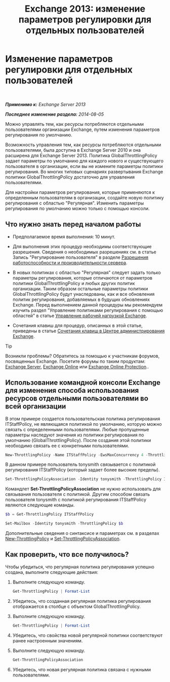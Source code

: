 ﻿---
title: 'Exchange 2013: изменение параметров регулировки для отдельных пользователей'
TOCTitle: Изменение параметров регулировки для отдельных пользователей
ms:assetid: c5f834d6-189d-485e-9800-5e0066815ecf
ms:mtpsurl: https://technet.microsoft.com/ru-ru/library/JJ863577(v=EXCHG.150)
ms:contentKeyID: 50556482
ms.date: 04/30/2018
mtps_version: v=EXCHG.150
ms.translationtype: HT
---

# Изменение параметров регулировки для отдельных пользователей

 

_**Применимо к:** Exchange Server 2013_

_**Последнее изменение раздела:** 2014-08-05_

Можно управлять тем, как ресурсы потребляются отдельными пользователями организации Exchange, путем изменения параметров регулирования по умолчанию.

Возможность управления тем, как ресурсы потребляются отдельными пользователями, была доступна в Exchange Server 2010 и она расширена для Exchange Server 2013. Политика GlobalThrottlingPolicy задает параметры по умолчанию для каждого нового и существующего пользователя в организации, если вы не измените параметры политики регулирования. Во многих типовых сценариях развертывания Exchange политики GlobalThrottlingPolicy достаточно для управления пользователями.

Для настройки параметров регулирования, которые применяются к определенным пользователям в организации, создайте новую политику регулирования с областью "Регулярная". Изменить параметры регулирования по умолчанию можно только с помощью консоли.

## Что нужно знать перед началом работы

  - Предполагаемое время выполнения: 10 минут.

  - Для выполнения этих процедур необходимы соответствующие разрешения. Сведения о необходимых разрешениях см. в статье Запись "Регулирование пользователя" в разделе [Разрешения работоспособности и производительности сервера](server-health-and-performance-permissions-exchange-2013-help.md).

  - В новых политиках с областью "Регулярная" следует задать только параметры регулирования, которые отличаются от параметров политики GlobalThrottlingPolicy и любых других политик организации. Таким образом остальные параметры политики GlobalThrottlingPolicy будут унаследованы, как и все обновления политик регулирования, добавляемых в будущих обновлениях Exchange. Перед выполнением данной процедуры мы рекомендуем изучить раздел "Управление политиками регулирования с помощью областей" в статье [Управление рабочей нагрузкой Exchange](exchange-workload-management-exchange-2013-help.md).

  - Сочетания клавиш для процедур, описанных в этой статье, приведены в статье [Сочетания клавиш в Центре администрирования Exchange](keyboard-shortcuts-in-the-exchange-admin-center-exchange-online-protection-help.md).

> [!TIP]  
> Возникли проблемы? Обратитесь за помощью к участникам форумов, посвященных Exchange. Посетите форумы по таким продуктам: <a href="https://go.microsoft.com/fwlink/p/?linkid=60612">Exchange Server</a>, <a href="https://go.microsoft.com/fwlink/p/?linkid=267542">Exchange Online</a> или <a href="https://go.microsoft.com/fwlink/p/?linkid=285351">Exchange Online Protection</a>..


## Использование командной консоли Exchange для изменения способа использования ресурсов отдельными пользователями во всей организации

В этом примере создается пользовательская политика регулирования ITStaffPolicy, не являющаяся политикой по умолчанию, которую можно связать с определенными пользователями. Любые пропущенные параметры наследуют значения из политики регулирования по умолчанию (GlobalThrottlingPolicy). После создания этой политики необходимо связать ее с конкретными пользователями.

```powershell
New-ThrottlingPolicy -Name ITStaffPolicy -EwsMaxConcurrency 4 -ThrottlingPolicyScope Regular
```

В данном примере пользователь tonysmith связывается с политикой регулирования ITStaffPolicy (который задает более высокие пределы).

```powershell
Set-ThrottlingPolicyAssociation -Identity tonysmith -ThrottlingPolicy ITStaffPolicy
```

Командлет **Set-ThrottlingPolicyAssociation** не нужно использовать для связывания пользователя с политикой. Другим способом связать пользователя tonysmith с политикой регулирования ITStaffPolicy являются следующие команды.


```powershell
$b = Get-ThrottlingPolicy ITStaffPolicy
```

```powershell
Set-Mailbox -Identity tonysmith -ThrottlingPolicy $b
```
 

Дополнительные сведения о синтаксисе и параметрах см. в разделах [New-ThrottlingPolicy](https://technet.microsoft.com/ru-ru/library/dd351045\(v=exchg.150\)) и [Set-ThrottlingPolicyAssociation](https://technet.microsoft.com/ru-ru/library/ff459231\(v=exchg.150\)).

## Как проверить, что все получилось?

Чтобы убедиться, что регулярная политика регулирования успешно создана, выполните следующие действия:

1.  Выполните следующую команду.
    
    ```powershell
	Get-ThrottlingPolicy | Format-List
	```

2.  Убедитесь, что созданная регулярная политика регулирования отображается в столбце с объектом GlobalThrottlingPolicy.

3.  Выполните следующую команду.
    
    ```powershell
	Get-ThrottlingPolicy | Format-List
	```

4.  Убедитесь, что свойства новой регулярной политики соответствуют ранее настроенным значениям.

5.  Выполните следующую команду.
    
    ```powershell
	Get-ThrottlingPolicyAssociation
	```

6.  Убедитесь, что новая регулярная политика связана с нужными пользователями.

